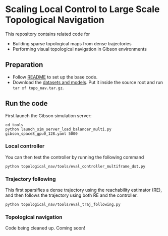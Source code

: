 # Scaling Local Control to Large Scale Topological Navigation

This repository contains related code for 
- Building sparse topological maps from dense trajectories
- Performing visual topological navigation in Gibson environments

## Preparation
- Follow [README](../README.md) to set up the base code.
- Download the [datasets and models](https://drive.google.com/file/d/1qpVgmJUbMa8z3pOIpTDs4qHlc3mqBZXD/view?usp=sharing).
  Put it inside the source root and run `tar xf topo_nav.tar.gz`.
  
## Run the code
First launch the Gibson simulation server:

```
cd tools
python launch_sim_server_load_balancer_multi.py gibson_space8_gpu0_128.yaml 5000
```

### Local controller
You can then test the controller by running the following command

```
python topological_nav/tools/eval_controller_multiframe_dst.py
```

### Trajectory following
This first sparsifies a dense trajectory using the reachability estimator (RE), and then follows the trajectory using
both RE and the controller.

```
python topological_nav/tools/eval_traj_following.py
```

### Topological navigation
Code being cleaned up. Coming soon!
